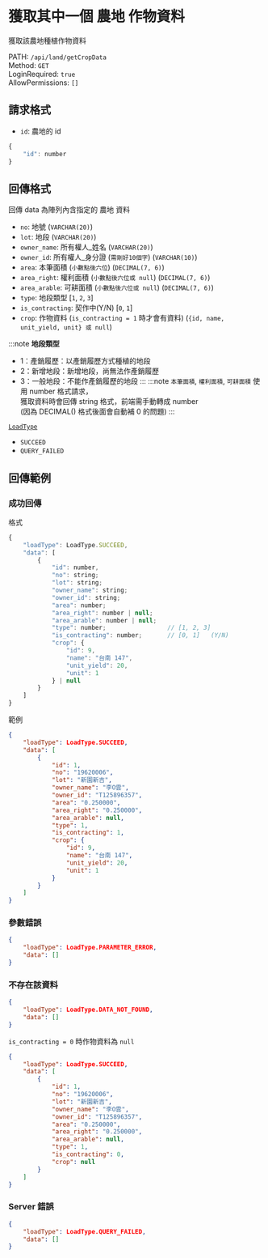 # 獲取其中一個 農地 作物資料

獲取該農地種植作物資料  

PATH: `/api/land/getCropData`  
Method: `GET`  
LoginRequired: `true`  
AllowPermissions: `[]`  


## 請求格式
* `id`: 農地的 id

```js
{
    "id": number
}
```


## 回傳格式

回傳 data 為陣列內含指定的 農地 資料  

* `no`: 地號 (`VARCHAR(20)`)
* `lot`: 地段 (`VARCHAR(20)`)
* `owner_name`: 所有權人_姓名   (`VARCHAR(20)`)
* `owner_id`: 所有權人_身分證   (`需剛好10個字`) (`VARCHAR(10)`)
* `area`: 本筆面積              (`小數點後六位`) (`DECIMAL(7, 6)`)
* `area_right`: 權利面積        (`小數點後六位或 null`) (`DECIMAL(7, 6)`)
* `area_arable`: 可耕面積       (`小數點後六位或 null`) (`DECIMAL(7, 6)`)
* `type`: 地段類型              [`1`, `2`, `3`]
* `is_contracting`: 契作中(Y/N)    [`0`, `1`]
* `crop`: 作物資料 (`is_contracting = 1` 時才會有資料) (`{id, name, unit_yield, unit} 或 null`)

:::note
**地段類型**
* 1：產銷履歷：以產銷履歷方式種植的地段
* 2：新增地段：新增地段，尚無法作產銷履歷
* 3：一般地段：不能作產銷履歷的地段
:::
:::note
`本筆面積`, `權利面積`, `可耕面積` 使用 number 格式請求，  
獲取資料時會回傳 string 格式，前端需手動轉成 number  
(因為 DECIMAL() 格式後面會自動補 0 的問題)
:::

[`LoadType`](../../types.md#loadtype)  
* `SUCCEED`
* `QUERY_FAILED`


## 回傳範例
### 成功回傳
格式
```js
{
    "loadType": LoadType.SUCCEED,
    "data": [
        {
            "id": number,
            "no": string;
            "lot": string;
            "owner_name": string;
            "owner_id": string;
            "area": number;
            "area_right": number | null;
            "area_arable": number | null;
            "type": number;                 // [1, 2, 3]
            "is_contracting": number;       // [0, 1]   (Y/N)
            "crop": {
                "id": 9,
                "name": "台南 147",
                "unit_yield": 20,
                "unit": 1
            } | null
        }
    ]
}
```
範例
```json
{
    "loadType": LoadType.SUCCEED,
    "data": [
        {
            "id": 1,
            "no": "19620006",
            "lot": "新園新吉",
            "owner_name": "李O雲",
            "owner_id": "T125896357",
            "area": "0.250000",
            "area_right": "0.250000",
            "area_arable": null,
            "type": 1,
            "is_contracting": 1,
            "crop": {
                "id": 9,
                "name": "台南 147",
                "unit_yield": 20,
                "unit": 1
            }
        }
    ]
}
```

### 參數錯誤
```json
{
    "loadType": LoadType.PARAMETER_ERROR,
    "data": []
}
```

### 不存在該資料
```json
{
    "loadType": LoadType.DATA_NOT_FOUND,
    "data": []
}
```
`is_contracting = 0` 時作物資料為 `null`  
```json
{
    "loadType": LoadType.SUCCEED,
    "data": [
        {
            "id": 1,
            "no": "19620006",
            "lot": "新園新吉",
            "owner_name": "李O雲",
            "owner_id": "T125896357",
            "area": "0.250000",
            "area_right": "0.250000",
            "area_arable": null,
            "type": 1,
            "is_contracting": 0,
            "crop": null
        }
    ]
}
```

### Server 錯誤  
```json
{
    "loadType": LoadType.QUERY_FAILED,
    "data": []
}
```
